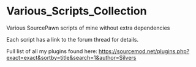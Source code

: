 # Various_Scripts_Collection
Various SourcePawn scripts of mine without extra dependencies

Each script has a link to the forum thread for details.

Full list of all my plugins found here: https://sourcemod.net/plugins.php?exact=exact&sortby=title&search=1&author=Silvers
